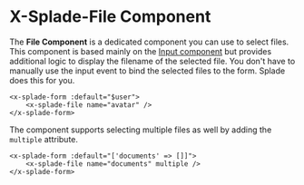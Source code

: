 # X-Splade-File Component

The **File Component** is a dedicated component you can use to select files. This component is based mainly on the [Input component](/form-input.md) but provides additional logic to display the filename of the selected file. You don't have to manually use the input event to bind the selected files to the form. Splade does this for you.

```blade
<x-splade-form :default="$user">
    <x-splade-file name="avatar" />
</x-splade-form>
```

The component supports selecting multiple files as well by adding the `multiple` attribute.

```blade
<x-splade-form :default="['documents' => []]">
    <x-splade-file name="documents" multiple />
</x-splade-form>
```
